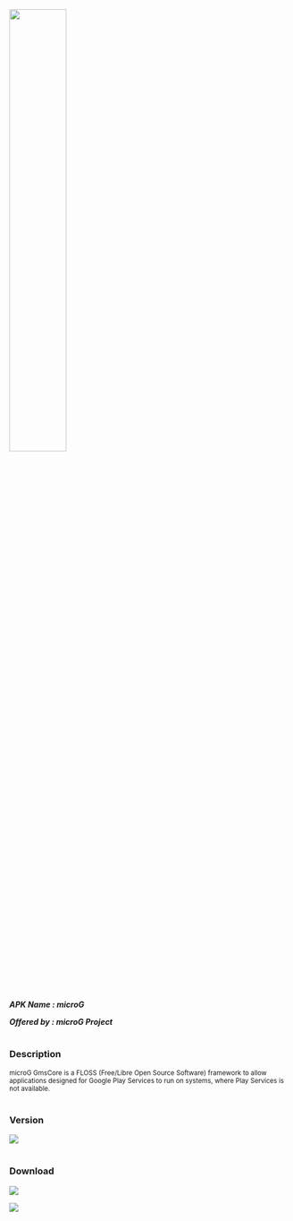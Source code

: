 <img src="https://is.gd/PZinky" style="width: 45%">

***APK Name : microG***

***Offered by : microG Project***

#

### Description
<sub>
microG GmsCore is a FLOSS (Free/Libre Open Source Software) framework to allow applications designed for Google Play Services to run on systems, where Play Services is not available.
</sub>

#

### Version
![](https://is.gd/xaZ7OU)

#

### Download
[![](https://is.gd/3bFai7)](https://is.gd/KAR5Gu)

[![](https://is.gd/LGEerw)](https://is.gd/iIBAm2)
